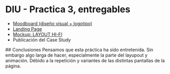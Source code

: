# DIU - Practica 3, entregables

- [Moodboard (diseño visual + logotipo)](./Apartado1)  
- [Landing Page](./landing_page.pdf)
- [Mockup: LAYOUT HI-FI](./layout+animacion)
- Publicación del Case Study

## Conclusiones
Pensamos que esta práctica ha sido entretenida. Sin embargo algo larga de hacer, especialmente la parte del layupout y animación. Débido a la repetición y variantes de las distintas pantallas de la página.
